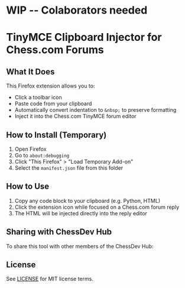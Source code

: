 # WIP -- Colaborators needed
# TinyMCE Clipboard Injector for Chess.com Forums

## What It Does
This Firefox extension allows you to:
- Click a toolbar icon
- Paste code from your clipboard
- Automatically convert indentation to `&nbsp;` to preserve formatting
- Inject it into the Chess.com TinyMCE forum editor

## How to Install (Temporary)
1. Open Firefox
2. Go to `about:debugging`
3. Click "This Firefox" > "Load Temporary Add-on"
4. Select the `manifest.json` file from this folder

## How to Use
1. Copy any code block to your clipboard (e.g. Python, HTML)
2. Click the extension icon while focused on a Chess.com forum reply
3. The HTML will be injected directly into the reply editor

## Sharing with ChessDev Hub
To share this tool with other members of the ChessDev Hub:


## License
See [LICENSE](LICENSE) for MIT license terms.
